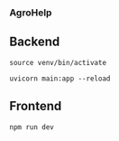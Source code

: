 ### AgroHelp 

## Backend 

```
source venv/bin/activate

uvicorn main:app --reload

```

## Frontend

```
npm run dev
```